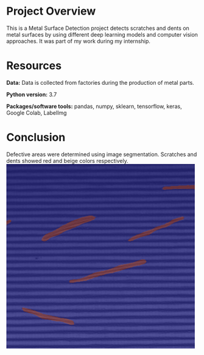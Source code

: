 # Project Overview

This is a Metal Surface Detection project detects scratches and dents on metal surfaces by using different deep learning models and computer vision approaches. It was part of my work during my internship. 

# Resources

**Data:** Data is collected from factories during the production of metal parts. 

**Python version:** 3.7

**Packages/software tools:** pandas, numpy, sklearn, tensorflow, keras, Google Colab, LabelImg

# Conclusion
Defective areas were determined using image segmentation. Scratches and dents showed red and beige colors respectively. 
![Metal surface Detection](Images/image1.PNG)
